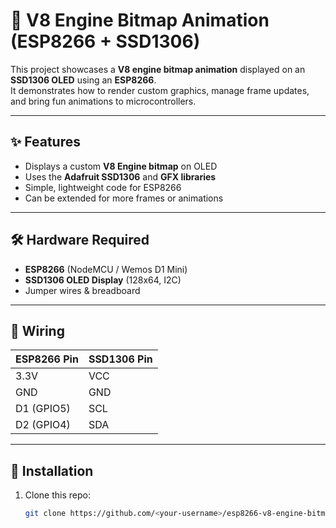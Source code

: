 # 🚗 V8 Engine Bitmap Animation (ESP8266 + SSD1306)

This project showcases a **V8 engine bitmap animation** displayed on an **SSD1306 OLED** using an **ESP8266**.  
It demonstrates how to render custom graphics, manage frame updates, and bring fun animations to microcontrollers.

---

## ✨ Features
- Displays a custom **V8 Engine bitmap** on OLED  
- Uses the **Adafruit SSD1306** and **GFX libraries**  
- Simple, lightweight code for ESP8266  
- Can be extended for more frames or animations  

---

## 🛠️ Hardware Required
- **ESP8266** (NodeMCU / Wemos D1 Mini)  
- **SSD1306 OLED Display** (128x64, I2C)  
- Jumper wires & breadboard  

---

## 🔌 Wiring
| ESP8266 Pin | SSD1306 Pin |
|-------------|-------------|
| 3.3V        | VCC         |
| GND         | GND         |
| D1 (GPIO5)  | SCL         |
| D2 (GPIO4)  | SDA         |

---

## 📂 Installation
1. Clone this repo:  
   ```bash
   git clone https://github.com/<your-username>/esp8266-v8-engine-bitmap.git
